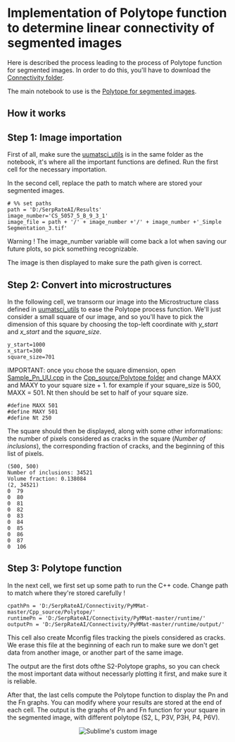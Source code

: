 # **Implementation of Polytope function to determine linear connectivity of segmented images**

Here is described the process leading to the process of Polytope function for segmented images.
In order to do this, you'll have to download the [Connectivity folder](Connectivity).

The main notebook to use is the [Polytope  for segmented images](Connectivity/PyMMat-master/Polytope_for_segmented_images.ipynb).

## **How it works**



## **Step 1: Image importation**
First of all, make sure the [uumatsci_utils](Connectivity/PyMMat-master/uumatsci_utils.py) is in the same folder as the notebook, it's where all the important functions are defined. Run the first cell for the necessary importation.

In the second cell, replace the path to match where are stored your segmented images.
```
# %% set paths
path = 'D:/SerpRateAI/Results'
image_number='CS_5057_5_B_9_3_1'
image_file = path + '/' + image_number +'/' + image_number +'_Simple Segmentation_3.tif'
```
Warning ! The image_number variable will come back a lot when saving our future plots, so pick something recognizable.

The image is then displayed to make sure the path given is correct.

## **Step 2: Convert into microstructures**
In the following cell, we transorm our image into the Microstructure class defined in [uumatsci_utils](Connectivity/PyMMat-master/uumatsci_utils.py) to ease the Polytope process function. We'll just consider a small square of our image, and so you'll have to pick the dimension of this square by choosing the top-left coordinate with *y_start* and *x_start* and the *square_size*. 

```
y_start=1000
x_start=300
square_size=701
```
IMPORTANT: once you chose the square dimension, open [Sample_Pn_UU.cpp](Connectivity/PyMMat-master/Cpp_source/Polytope/Sample_Pn_UU.cpp) in the [Cpp_source/Polytope folder](Connectivity/PyMMat-master/Cpp_source/Polytope) and change MAXX and MAXY to your square size + 1. for example if your square_size is 500, MAXX = 501.
Nt then should be set to half of your square size.
```
#define MAXX 501
#define MAXY 501
#define Nt 250
```
The square should then be displayed, along with some other informations: the number of pixels considered as cracks in the square (*Number of inclusions*), the corresponding fraction of cracks, and the beginning of this list of pixels.

```
(500, 500)
Number of inclusions: 34521
Volume fraction: 0.138084
(2, 34521)
0  79
0  80
0  81
0  82
0  83
0  84
0  85
0  86
0  87
0  106
```

## **Step 3: Polytope function**
In the next cell, we first set up some path to run the C++ code. Change path to match where they're stored carefully ! 

```
cpathPn = 'D:/SerpRateAI/Connectivity/PyMMat-master/Cpp_source/Polytope/'
runtimePn = 'D:/SerpRateAI/Connectivity/PyMMat-master/runtime/'
outputPn = 'D:/SerpRateAI/Connectivity/PyMMat-master/runtime/output/'
```
This cell also create Mconfig files tracking the pixels considered as cracks. We erase this file at the beginning of each run to make sure we don't get data from another image, or another part of the same image.

The output are the first dots ofthe S2-Polytope graphs, so you can check the most important data without necessarly plotting it first, and make sure it is reliable.

After that, the last cells compute the Polytope function to display the Pn and the Fn graphs. You can modify where your results are stored at the end of each cell.
The output is the graphs of Pn and Fn function for your square in the segmented image, with different polytope (S2, L, P3V, P3H, P4, P6V).

<p align="center">
  <img src=https://user-images.githubusercontent.com/94477034/233358006-afd0ef70-c37a-48f4-bbba-597d5cb04170.png?raw=true" alt="Sublime's custom image"/>
</p>








